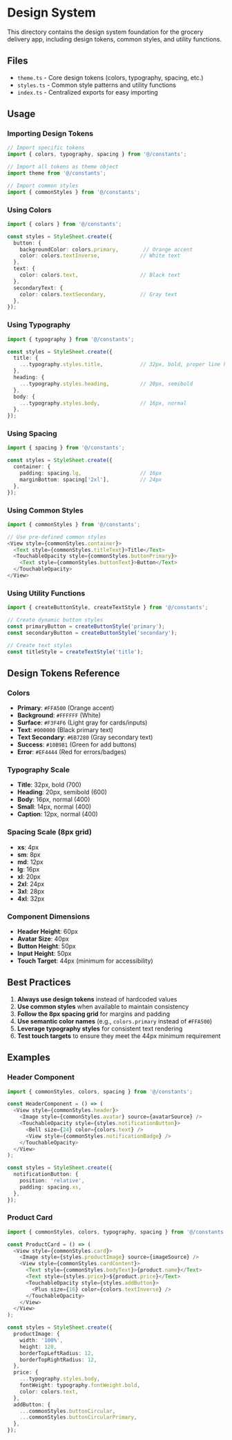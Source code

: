 # Design System

This directory contains the design system foundation for the grocery delivery app, including design tokens, common styles, and utility functions.

## Files

- `theme.ts` - Core design tokens (colors, typography, spacing, etc.)
- `styles.ts` - Common style patterns and utility functions
- `index.ts` - Centralized exports for easy importing

## Usage

### Importing Design Tokens

```typescript
// Import specific tokens
import { colors, typography, spacing } from '@/constants';

// Import all tokens as theme object
import theme from '@/constants';

// Import common styles
import { commonStyles } from '@/constants';
```

### Using Colors

```typescript
import { colors } from '@/constants';

const styles = StyleSheet.create({
  button: {
    backgroundColor: colors.primary,        // Orange accent
    color: colors.textInverse,             // White text
  },
  text: {
    color: colors.text,                    // Black text
  },
  secondaryText: {
    color: colors.textSecondary,           // Gray text
  },
});
```

### Using Typography

```typescript
import { typography } from '@/constants';

const styles = StyleSheet.create({
  title: {
    ...typography.styles.title,            // 32px, bold, proper line height
  },
  heading: {
    ...typography.styles.heading,          // 20px, semibold
  },
  body: {
    ...typography.styles.body,             // 16px, normal
  },
});
```

### Using Spacing

```typescript
import { spacing } from '@/constants';

const styles = StyleSheet.create({
  container: {
    padding: spacing.lg,                   // 16px
    marginBottom: spacing['2xl'],          // 24px
  },
});
```

### Using Common Styles

```typescript
import { commonStyles } from '@/constants';

// Use pre-defined common styles
<View style={commonStyles.container}>
  <Text style={commonStyles.titleText}>Title</Text>
  <TouchableOpacity style={commonStyles.buttonPrimary}>
    <Text style={commonStyles.buttonText}>Button</Text>
  </TouchableOpacity>
</View>
```

### Using Utility Functions

```typescript
import { createButtonStyle, createTextStyle } from '@/constants';

// Create dynamic button styles
const primaryButton = createButtonStyle('primary');
const secondaryButton = createButtonStyle('secondary');

// Create text styles
const titleStyle = createTextStyle('title');
```

## Design Tokens Reference

### Colors

- **Primary**: `#FFA500` (Orange accent)
- **Background**: `#FFFFFF` (White)
- **Surface**: `#F3F4F6` (Light gray for cards/inputs)
- **Text**: `#000000` (Black primary text)
- **Text Secondary**: `#6B7280` (Gray secondary text)
- **Success**: `#10B981` (Green for add buttons)
- **Error**: `#EF4444` (Red for errors/badges)

### Typography Scale

- **Title**: 32px, bold (700)
- **Heading**: 20px, semibold (600)
- **Body**: 16px, normal (400)
- **Small**: 14px, normal (400)
- **Caption**: 12px, normal (400)

### Spacing Scale (8px grid)

- **xs**: 4px
- **sm**: 8px
- **md**: 12px
- **lg**: 16px
- **xl**: 20px
- **2xl**: 24px
- **3xl**: 28px
- **4xl**: 32px

### Component Dimensions

- **Header Height**: 60px
- **Avatar Size**: 40px
- **Button Height**: 50px
- **Input Height**: 50px
- **Touch Target**: 44px (minimum for accessibility)

## Best Practices

1. **Always use design tokens** instead of hardcoded values
2. **Use common styles** when available to maintain consistency
3. **Follow the 8px spacing grid** for margins and padding
4. **Use semantic color names** (e.g., `colors.primary` instead of `#FFA500`)
5. **Leverage typography styles** for consistent text rendering
6. **Test touch targets** to ensure they meet the 44px minimum requirement

## Examples

### Header Component

```typescript
import { commonStyles, colors, spacing } from '@/constants';

const HeaderComponent = () => (
  <View style={commonStyles.header}>
    <Image style={commonStyles.avatar} source={avatarSource} />
    <TouchableOpacity style={styles.notificationButton}>
      <Bell size={24} color={colors.text} />
      <View style={commonStyles.notificationBadge} />
    </TouchableOpacity>
  </View>
);

const styles = StyleSheet.create({
  notificationButton: {
    position: 'relative',
    padding: spacing.xs,
  },
});
```

### Product Card

```typescript
import { commonStyles, colors, typography, spacing } from '@/constants';

const ProductCard = () => (
  <View style={commonStyles.card}>
    <Image style={styles.productImage} source={imageSource} />
    <View style={commonStyles.cardContent}>
      <Text style={commonStyles.bodyText}>{product.name}</Text>
      <Text style={styles.price}>${product.price}</Text>
      <TouchableOpacity style={styles.addButton}>
        <Plus size={16} color={colors.textInverse} />
      </TouchableOpacity>
    </View>
  </View>
);

const styles = StyleSheet.create({
  productImage: {
    width: '100%',
    height: 120,
    borderTopLeftRadius: 12,
    borderTopRightRadius: 12,
  },
  price: {
    ...typography.styles.body,
    fontWeight: typography.fontWeight.bold,
    color: colors.text,
  },
  addButton: {
    ...commonStyles.buttonCircular,
    ...commonStyles.buttonCircularPrimary,
  },
});
```